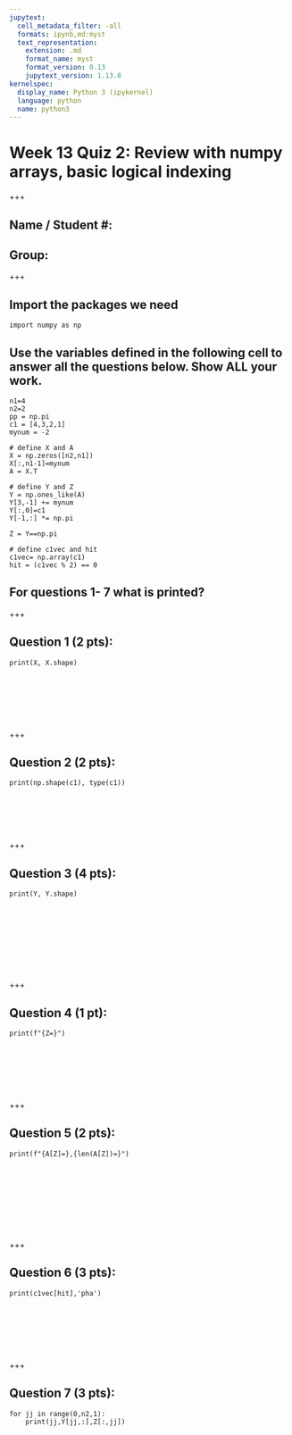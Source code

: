 ```yaml
---
jupytext:
  cell_metadata_filter: -all
  formats: ipynb,md:myst
  text_representation:
    extension: .md
    format_name: myst
    format_version: 0.13
    jupytext_version: 1.13.8
kernelspec:
  display_name: Python 3 (ipykernel)
  language: python
  name: python3
---
```


# Week 13 Quiz 2:  Review with numpy arrays, basic logical indexing

+++

## Name / Student #:
## Group:

+++

## Import the packages we need

```{code-cell} ipython3
import numpy as np
```

## Use the variables defined in the following cell to answer all the questions below.  Show ALL your work.

```{code-cell} ipython3
n1=4
n2=2
pp = np.pi
c1 = [4,3,2,1]
mynum = -2

# define X and A
X = np.zeros([n2,n1])
X[:,n1-1]=mynum
A = X.T

# define Y and Z
Y = np.ones_like(A)
Y[3,-1] += mynum
Y[:,0]=c1
Y[-1,:] *= np.pi

Z = Y==np.pi

# define c1vec and hit
c1vec= np.array(c1)
hit = (c1vec % 2) == 0
```

## For questions 1- 7 what is printed?

+++

## Question 1 (2 pts): 

`print(X, X.shape)`

<br />
<br />
<br />
<br />
<br />

+++

## Question 2 (2 pts):

`print(np.shape(c1), type(c1))`

<br />
<br />
<br />
<br />

+++

## Question 3 (4 pts):

`print(Y, Y.shape)`

<br />
<br />
<br />
<br />
<br />
<br />
<br />

+++

## Question 4 (1 pt):

`print(f"{Z=}")`

<br />
<br />
<br />
<br />
<br />

+++

## Question 5 (2 pts):

`print(f"{A[Z]=},{len(A[Z])=}")`

<br />
<br />
<br />
<br />
<br />
<br />
<br />

+++

## Question 6 (3 pts):

`print(c1vec[hit],'pha')`

<br />
<br />
<br />
<br />
<br />

+++

## Question 7 (3 pts):

```
for jj in range(0,n2,1):
    print(jj,Y[jj,:],Z[:,jj])
```

<br />
<br />
<br />
<br />
<br />
<br />
<br />
<br />
